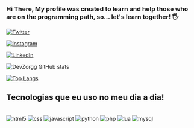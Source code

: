 ### Hi There, My profile was created to learn and help those who are on the programming path, so... let's learn together! 🖐️

[![Twitter](https://img.shields.io/badge/Twitter-1DA1F2?style=for-the-badge&logo=twitter&logoColor=white)](https://twitter.com/Zorg1503)

[![Instagram](https://img.shields.io/badge/Instagram-E4405F?style=for-the-badge&logo=instagram&logoColor=white)](https://www.instagram.com/gustavk1/)

[![LinkedIn](https://img.shields.io/badge/LinkedIn-0077B5?style=for-the-badge&logo=linkedin&logoColor=white)](https://www.linkedin.com/feed/)

![DevZorgg GitHub stats](https://github-readme-stats.vercel.app/api?username=DevZorgg&show_icons=true&theme=radical)

[![Top Langs](https://github-readme-stats.vercel.app/api/top-langs/?username=DevZorgg&langs_count=7)](https://github.com/anuraghazra/github-readme-stats)



## Tecnologias que eu uso no meu dia a dia!
<div style="display: inline_block"><br/>
    <img align="center" alt="html5" src="https://img.shields.io/badge/HTML5-E34F26?style=for-the-badge&logo=html5&logoColor=white" />
    <img align="center" alt="css" src="https://img.shields.io/badge/CSS3-1572B6?style=for-the-badge&logo=css3&logoColor=white" />
    <img align="center" alt="javascript" src="https://img.shields.io/badge/JavaScript-323330?style=for-the-badge&logo=javascript&logoColor=F7DF1E" />
    <img align="center" alt="python" src="https://img.shields.io/badge/Python-14354C?style=for-the-badge&logo=python&logoColor=white" />
    <img align="center" alt="php" src="https://img.shields.io/badge/PHP-777BB4?style=for-the-badge&logo=php&logoColor=white" />
    <img align="center" alt="lua" src="https://img.shields.io/badge/Lua-2C2D72?style=for-the-badge&logo=lua&logoColor=white" />
    <img align="center" alt="mysql" src="https://img.shields.io/badge/MySQL-00000F?style=for-the-badge&logo=mysql&logoColor=white" />

</div>
